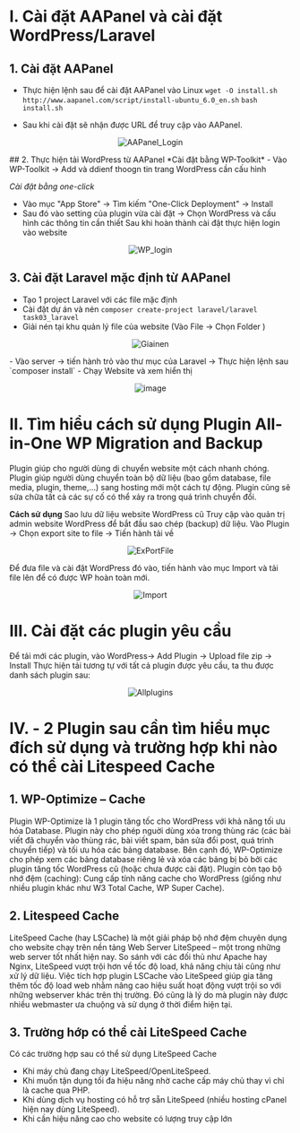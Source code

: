 # I. Cài đặt AAPanel và cài đặt WordPress/Laravel
## 1. Cài đặt AAPanel 
- Thực hiện lệnh sau để cài đặt AAPanel vào Linux
`wget -O install.sh http://www.aapanel.com/script/install-ubuntu_6.0_en.sh`
`bash install.sh`

- Sau khi cài đặt sẽ nhận được URL để truy cập vào AAPanel.

 <div align="center">

 ![AAPanel_Login](https://github.com/user-attachments/assets/609c8f44-0af4-4609-9ef5-b33ee5fc954a)

 </div>
## 2. Thực hiện tải WordPress từ AAPanel
*Cài đặt bằng WP-Toolkit*
- Vào WP-Toolkit -> Add và ddienf thoogn tin trang WordPress cần cấu hình 

*Cài đặt bằng one-click*
- Vào mục "App Store" -> Tìm kiếm "One-Click Deployment" -> Install
- Sau đó vào setting của plugin vừa cài đặt -> Chọn WordPress và cấu hình các thông tin cần thiết 
Sau khi hoàn thành cài đặt thực hiện login vào website

<div align="center">

![WP_login](https://github.com/user-attachments/assets/e22f551c-ebd5-4e9b-b6e6-5078f654a858)

</div>

## 3. Cài đặt Laravel mặc định từ AAPanel
- Tạo 1 project Laravel với các file mặc định
- Cài đặt dự án và nén
`composer create-project laravel/laravel task03_laravel`
- Giải nén tại khu quản lý file của website (Vào File -> Chọn Folder )

<div align="center">

![Giainen](https://github.com/user-attachments/assets/226c38d1-c73e-47ae-bfdd-6fe0ef8af8e7)
  
</div>
- Vào server -> tiến hành trỏ vào thư mục của Laravel -> Thực hiện lệnh sau 
`composer install`
- Chạy Website và xem hiển thị 

<div align="center">

![image](https://github.com/user-attachments/assets/9aaffad3-b6d0-4331-978f-be659385be42)

</div>

# II. Tìm hiểu cách sử dụng Plugin All-in-One WP Migration and Backup 
Plugin giúp cho người dùng di chuyển website một cách nhanh chóng. Plugin giúp người dùng chuyển toàn bộ dữ liệu (bao gồm database, file media, plugin, theme,…) sang hosting mới một cách tự động. Plugin cũng sẽ sửa chữa tất cả các sự cố có thể xảy ra trong quá trình chuyển đổi.

**Cách sử dụng**
Sao lưu dữ liệu website WordPress cũ
Truy cập vào quản trị admin website WordPress để bắt đầu sao chép (backup) dữ liệu.
Vào Plugin -> Chọn export site to file -> Tiến hành tải về 

<div align="center">
  
  ![ExPortFile](https://github.com/user-attachments/assets/1f599e97-d6fb-4d84-97d8-5fa2b6a4753d)

</div>

Để đưa file và cài đặt WordPress đó vào, tiến hành vào mục Import và tải file lên để có được WP hoàn toàn mới.

<div align="center">
  
![Import](https://github.com/user-attachments/assets/60bfa30d-6cb4-4405-b13b-7892d3881abc)

</div>

# III. Cài đặt các plugin yêu cầu
Để tải mới các plugin, vào WordPress-> Add Plugin -> Upload file zip -> Install 
Thực hiện tải tương tự với tất cả plugin được yêu cầu, ta thu được danh sách plugin sau:

<div align="center">
  
![Allplugins](https://github.com/user-attachments/assets/b090b0bc-3c58-47b0-a4ea-ec947d6318b6)

</div>

# IV. - 2 Plugin sau cần tìm hiểu mục đích sử dụng và trường hợp khi nào có thể cài Litespeed Cache
## 1. WP-Optimize – Cache
Plugin WP-Optimize là 1 plugin tăng tốc cho WordPress với khả năng tối ưu hóa Database. Plugin này cho phép nguời dùng xóa trong thùng rác (các bài viết đã chuyển vào thùng rác, bài viết spam, bản sửa đổi post, quá trình chuyển tiếp) và tối ưu hóa các bảng database. Bên cạnh đó, WP-Optimize cho phép xem các bảng database riêng lẻ và xóa các bảng bị bỏ bởi các plugin tăng tốc WordPress cũ (hoặc chưa được cài đặt). 
Plugin còn tạo bộ nhớ đệm (caching): Cung cấp tính năng cache cho WordPress (giống như nhiều plugin khác như W3 Total Cache, WP Super Cache).

## 2. Litespeed Cache
LiteSpeed Cache (hay LSCache) là một giải pháp bộ nhớ đệm chuyên dụng cho website chạy trên nền tảng Web Server LiteSpeed – một trong những web server tốt nhất hiện nay. So sánh với các đối thủ như Apache hay Nginx, LiteSpeed vượt trội hơn về tốc độ load, khả năng chịu tải cũng như xử lý dữ liệu.
Việc tích hợp plugin LSCache vào LiteSpeed giúp gia tăng thêm tốc độ load web nhằm nâng cao hiệu suất hoạt động vượt trội so với những webserver khác trên thị trường. Đó cũng là lý do mà plugin này được nhiều webmaster ưa chuộng và sử dụng ở thời điểm hiện tại.

## 3. Trường hớp có thể cài LiteSpeed Cache
Có các trường hợp sau có thể sử dụng LiteSpeed Cache 
- Khi máy chủ đang chạy LiteSpeed/OpenLiteSpeed.
- Khi muốn tận dụng tối đa hiệu năng nhờ cache cấp máy chủ thay vì chỉ là cache qua PHP.
- Khi dùng dịch vụ hosting có hỗ trợ sẵn LiteSpeed (nhiều hosting cPanel hiện nay dùng LiteSpeed).
- Khi cần hiệu năng cao cho website có lượng truy cập lớn
